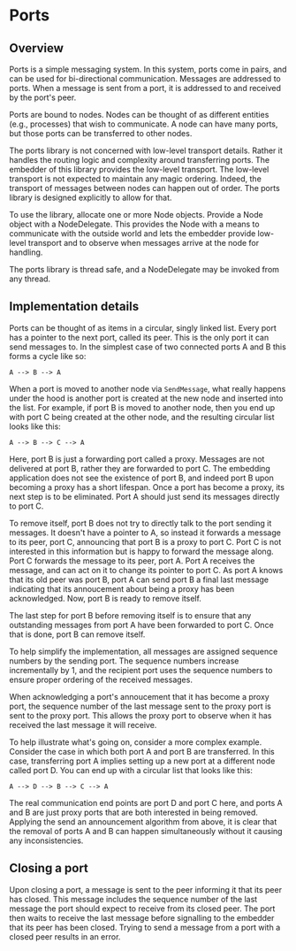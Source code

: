 # Ports

## Overview

Ports is a simple messaging system. In this system, ports come in pairs, and
can be used for bi-directional communication. Messages are addressed to ports.
When a message is sent from a port, it is addressed to and received by the
port's peer.

Ports are bound to nodes. Nodes can be thought of as different entities (e.g.,
processes) that wish to communicate. A node can have many ports, but those
ports can be transferred to other nodes.

The ports library is not concerned with low-level transport details. Rather it
handles the routing logic and complexity around transferring ports. The
embedder of this library provides the low-level transport. The low-level
transport is not expected to maintain any magic ordering. Indeed, the transport
of messages between nodes can happen out of order. The ports library is designed
explicitly to allow for that.

To use the library, allocate one or more Node objects. Provide a Node object
with a NodeDelegate. This provides the Node with a means to communicate with
the outside world and lets the embedder provide low-level transport and to
observe when messages arrive at the node for handling.

The ports library is thread safe, and a NodeDelegate may be invoked from any
thread.

## Implementation details

Ports can be thought of as items in a circular, singly linked list. Every port
has a pointer to the next port, called its peer. This is the only port it can
send messages to. In the simplest case of two connected ports A and B this
forms a cycle like so:

```
A --> B --> A
```

When a port is moved to another node via `SendMessage`, what really happens
under the hood is another port is created at the new node and inserted into the
list. For example, if port B is moved to another node, then you end up with
port C being created at the other node, and the resulting circular list looks
like this:

```
A --> B --> C --> A
```

Here, port B is just a forwarding port called a proxy. Messages are not
delivered at port B, rather they are forwarded to port C. The embedding
application does not see the existence of port B, and indeed port B upon
becoming a proxy has a short lifespan. Once a port has become a proxy, its
next step is to be eliminated. Port A should just send its messages directly
to port C.

To remove itself, port B does not try to directly talk to the port sending it
messages. It doesn't have a pointer to A, so instead it forwards a message to
its peer, port C, announcing that port B is a proxy to port C. Port C is not
interested in this information but is happy to forward the message along.  Port
C forwards the message to its peer, port A. Port A receives the message, and
can act on it to change its pointer to port C. As port A knows that its old
peer was port B, port A can send port B a final last message indicating that
its annoucement about being a proxy has been acknowledged. Now, port B is ready
to remove itself.

The last step for port B before removing itself is to ensure that any
outstanding messages from port A have been forwarded to port C. Once that is
done, port B can remove itself.

To help simplify the implementation, all messages are assigned sequence numbers
by the sending port. The sequence numbers increase incrementally by 1, and the
recipient port uses the sequence numbers to ensure proper ordering of the
received messages.

When acknowledging a port's annoucement that it has become a proxy port, the
sequence number of the last message sent to the proxy port is sent to the proxy
port. This allows the proxy port to observe when it has received the last
message it will receive.

To help illustrate what's going on, consider a more complex example. Consider
the case in which both port A and port B are transferred. In this case,
transferring port A implies setting up a new port at a different node called
port D. You can end up with a circular list that looks like this:

```
A --> D --> B --> C --> A
```

The real communication end points are port D and port C here, and ports A and B
are just proxy ports that are both interested in being removed. Applying the
send an announcement algorithm from above, it is clear that the removal of
ports A and B can happen simultaneously without it causing any inconsistencies.

## Closing a port

Upon closing a port, a message is sent to the peer informing it that its peer
has closed. This message includes the sequence number of the last message the
port should expect to receive from its closed peer. The port then waits to
receive the last message before signalling to the embedder that its peer has
been closed. Trying to send a message from a port with a closed peer results
in an error.
